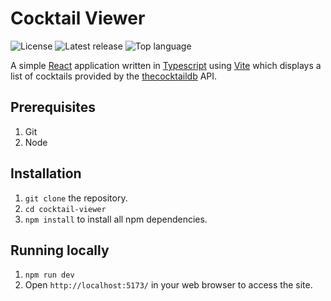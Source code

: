 # Cocktail Viewer

![License](https://img.shields.io/github/license/DyaMetR/cocktail-viewer)
![Latest release](https://img.shields.io/github/v/tag/DyaMetR/cocktail-viewer?label=release)
![Top language](https://img.shields.io/github/languages/top/DyaMetR/cocktail-viewer)

A simple [React](https://reactjs.org) application written in [Typescript](https://www.typescriptlang.org/) using [Vite](https://vitejs.dev) which displays a list of cocktails provided by the [thecocktaildb](https://www.thecocktaildb.com) API.

## Prerequisites

1. Git
2. Node

## Installation

1. `git clone` the repository.
2. `cd cocktail-viewer`
3. `npm install` to install all npm dependencies.

## Running locally

1. `npm run dev`
2. Open `http://localhost:5173/` in your web browser to access the site.